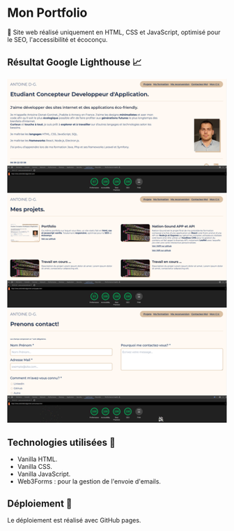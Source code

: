 # Mon Portfolio

:pushpin: Site web réalisé uniquement en HTML, CSS et JavaScript, optimisé pour le SEO, l'accessibilité et écoconçu.

## Résultat Google Lighthouse :chart_with_upwards_trend:

![Screenshot of the result of google lighthouse on the index.html page](./images/index.png)
![Screenshot of the result of google lighthouse on the project.html page](./images/projets.png)
![Screenshot of the result of google lighthouse on the contact.html page](./images/contact.png)

## Technologies utilisées :wrench:

- Vanilla HTML.
- Vanilla CSS.
- Vanilla JavaScript.
- Web3Forms : pour la gestion de l'envoie d'emails.

## Déploiement :rocket:

Le déploiement est réalisé avec GitHub pages.

